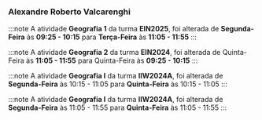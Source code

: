 ### Alexandre Roberto Valcarenghi


:::note
A atividade **Geografia 1** da turma **EIN2025**, foi alterada de **Segunda-Feira** às **09:25 - 10:15** para **Terça-Feira** às **11:05 - 11:55**
:::
        


:::note
A atividade **Geografia 2** da turma **EIN2024**, foi alterada de Quinta-Feira às **11:05 - 11:55** para Quinta-Feira às **09:25 - 10:15**
:::
        


:::note
A atividade **Geografia I** da turma **IIW2024A**, foi alterada de **Segunda-Feira** às 10:15 - 11:05 para **Quinta-Feira** às 10:15 - 11:05
:::
        


:::note
A atividade **Geografia I** da turma **IIW2024A**, foi alterada de **Segunda-Feira** às 11:05 - 11:55 para **Quinta-Feira** às 11:05 - 11:55
:::
        

